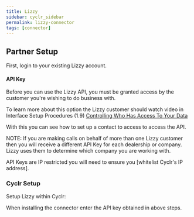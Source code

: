 ```yaml
---
title: Lizzy
sidebar: cyclr_sidebar
permalink: lizzy-connector
tags: [connector]
---
```


## Partner Setup

First, login to your existing Lizzy account.

#### API Key

Before you can use the Lizzy API, you must be granted access by the customer you're wishing to do business with. 

To learn more about this option the Lizzy customer should watch video in Interface Setup Procedures (1.9) [Controlling Who Has Access To Your Data](https://youtu.be/zJbWNx4_rI4)

With this you can see how to set up a contact to access to access the API.

NOTE: If you are making calls on behalf of more than one Lizzy customer then you will receive a different API Key for each dealership or company. Lizzy uses them to determine which company you are working with.

API Keys are IP restricted you will need to ensure you [whitelist Cyclr's IP address].

### Cyclr Setup

Setup Lizzy within Cyclr:

When installing the connector enter the API key obtained in above steps.
